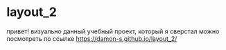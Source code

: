 # layout_2
привет! визуально данный учебный проект, который я сверстал можно посмотреть по ссылке https://damon-s.github.io/layout_2/
